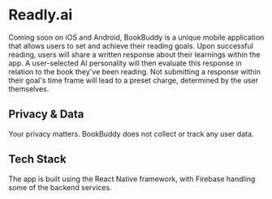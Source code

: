 # Readly.ai

Coming soon on iOS and Android, BookBuddy is a unique mobile application that allows users to set and achieve their reading goals. Upon successful reading, users will share a written response about their learnings within the app. A user-selected AI personality will then evaluate this response in relation to the book they've been reading. Not submitting a response within their goal's time frame will lead to a preset charge, determined by the user themselves. 

## Privacy & Data 

Your privacy matters. BookBuddy does not collect or track any user data. 

## Tech Stack

The app is built using the React Native framework, with Firebase handling some of the backend services.
